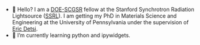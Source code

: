 - 👋 Hello? I am a [DOE-SCGSR](https://science.osti.gov/wdts/scgsr/) fellow at the Stanford Synchrotron Radiation Lightsource ([SSRL](https://www-ssrl.slac.stanford.edu/content/)). I am getting my PhD in Materials Science and Engineering at the University of Pennsylvania under the supervision of [Eric Detsi](https://detsi.seas.upenn.edu/).
- 🌱 I’m currently learning python and ipywidgets.

<!---
samwelborn/samwelborn is a ✨ special ✨ repository because its `README.md` (this file) appears on your GitHub profile.
You can click the Preview link to take a look at your changes.
--->
